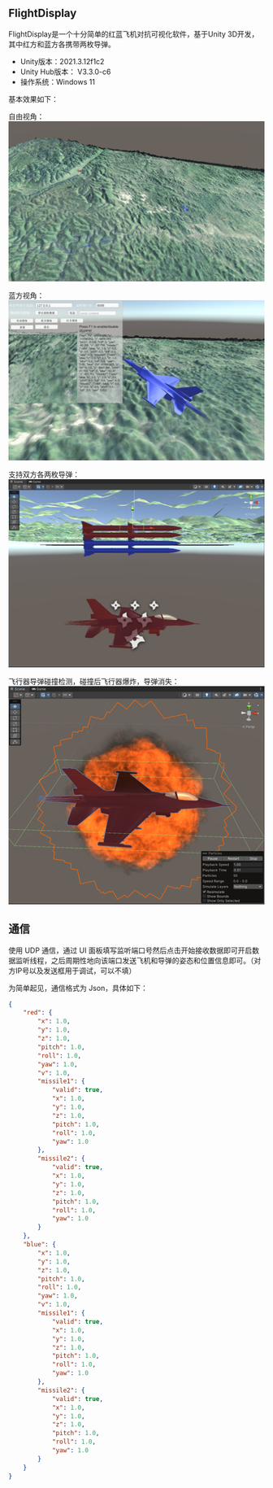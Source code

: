 ## FlightDisplay

FlightDisplay是一个十分简单的红蓝飞机对抗可视化软件，基于Unity 3D开发，其中红方和蓝方各携带两枚导弹。  

* Unity版本：2021.3.12f1c2
* Unity Hub版本： V3.3.0-c6
* 操作系统：Windows 11

基本效果如下：  

自由视角：  
![](./ScreenShot/1.jpg)  

蓝方视角：  
![](./ScreenShot/2.jpg)  

支持双方各两枚导弹：  
![](./ScreenShot/3.png)

飞行器导弹碰撞检测，碰撞后飞行器爆炸，导弹消失：  
![](./ScreenShot/4.jpg)


## 通信

使用 UDP 通信，通过 UI 面板填写监听端口号然后点击开始接收数据即可开启数据监听线程，之后周期性地向该端口发送飞机和导弹的姿态和位置信息即可。（对方IP号以及发送框用于调试，可以不填）  

为简单起见，通信格式为 Json，具体如下：  

``` json 
{
    "red": {
        "x": 1.0,
        "y": 1.0,
        "z": 1.0,
        "pitch": 1.0,
        "roll": 1.0,
        "yaw": 1.0,
        "v": 1.0,
        "missile1": {
            "valid": true,
            "x": 1.0,
            "y": 1.0,
            "z": 1.0,
            "pitch": 1.0,
            "roll": 1.0,
            "yaw": 1.0
        },
        "missile2": {
            "valid": true,
            "x": 1.0,
            "y": 1.0,
            "z": 1.0,
            "pitch": 1.0,
            "roll": 1.0,
            "yaw": 1.0
        }
    },
    "blue": {
        "x": 1.0,
        "y": 1.0,
        "z": 1.0,
        "pitch": 1.0,
        "roll": 1.0,
        "yaw": 1.0,
        "v": 1.0,
        "missile1": {
            "valid": true,
            "x": 1.0,
            "y": 1.0,
            "z": 1.0,
            "pitch": 1.0,
            "roll": 1.0,
            "yaw": 1.0
        },
        "missile2": {
            "valid": true,
            "x": 1.0,
            "y": 1.0,
            "z": 1.0,
            "pitch": 1.0,
            "roll": 1.0,
            "yaw": 1.0
        }
    }
}


```

